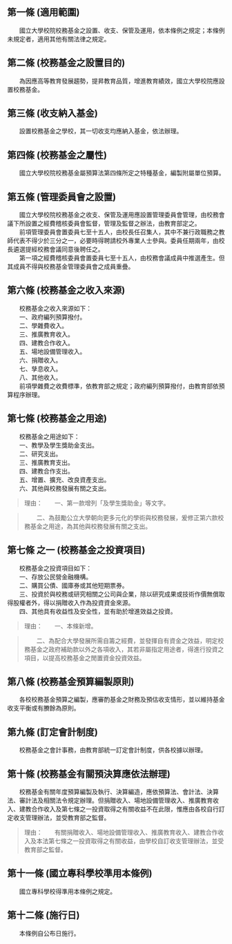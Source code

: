 第一條 (適用範圍)
-----------------
　　國立大學校院校務基金之設置、收支、保管及運用，依本條例之規定；本條例未規定者，適用其他有關法律之規定。  


第二條 (校務基金之設置目的)
---------------------------
　　為因應高等教育發展趨勢，提昇教育品質，增進教育績效，國立大學校院應設置校務基金。  


第三條 (收支納入基金)
---------------------
　　設置校務基金之學校，其一切收支均應納入基金，依法辦理。  


第四條 (校務基金之屬性)
-----------------------
　　國立大學校院校務基金屬預算法第四條所定之特種基金，編製附屬單位預算。  


第五條 (管理委員會之設置)
-------------------------
　　國立大學校院校務基金之收支、保管及運用應設置管理委員會管理，由校務會議下所設置之經費稽核委員會監督，管理及監督之辦法，由教育部定之。  
　　前項管理委員會置委員七至十五人，由校長任召集人，其中不兼行政職務之教師代表不得少於三分之一，必要時得聘請校外專業人士參與。委員任期兩年，由校長遴選提經校務會議同意後聘任之。  
　　第一項之經費稽核委員會置委員七至十五人，由校務會議成員中推選產生。但其成員不得與校務基金管理委員會之成員重疊。  


第六條 (校務基金之收入來源)
---------------------------
　　校務基金之收入來源如下：  
　　一、政府編列預算撥付。  
　　二、學雜費收入。  
　　三、推廣教育收入。  
　　四、建教合作收入。  
　　五、場地設備管理收入。  
　　六、捐贈收入。  
　　七、孳息收入。  
　　八、其他收入。  
　　前項學雜費之收費標準，依教育部之規定；政府編列預算撥付，由教育部依預算程序辦理。  


第七條 (校務基金之用途)
-----------------------
　　校務基金之用途如下：  
　　一、教學及學生獎助金支出。  
　　二、研究支出。  
　　三、推廣教育支出。  
　　四、建教合作支出。  
　　五、增置、擴充、改良資產支出。  
　　六、其他與校務發展有關之支出。  
> 理由：　　一、第一款增列「及學生獎助金」等文字。

> 　　二、為鼓勵公立大學朝向更多元化的學術與校務發展，爰修正第六款校務基金之用途，為其他與校務發展有關之支出。



第七條 之一 (校務基金之投資項目)
--------------------------------
　　校務基金之投資項目如下：  
　　一、存放公民營金融機構。  
　　二、購買公債、國庫券或其他短期票券。  
　　三、投資於與校務或研究相關之公司與企業，除以研究成果或技術作價無償取得股權者外，得以捐贈收入作為投資資金來源。  
　　四、其他具有收益性及安全性，並有助於增進效益之投資。  
> 理由：　　一、本條新增。

> 　　二、為配合大學發展所需自籌之經費，並發揮自有資金之效益，明定校務基金之政府補助款以外之各項收入，其若非屬指定用途者，得進行投資之項目，以提高校務基金之閒置資金投資效益。



第八條 (校務基金預算編製原則)
-----------------------------
　　各校校務基金預算之編製，應審酌基金之財務及預估收支情形，並以維持基金收支平衡或有賸餘為原則。  


第九條 (訂定會計制度)
---------------------
　　校務基金之會計事務，由教育部統一訂定會計制度，供各校據以辦理。  


第十條 (校務基金有關預決算應依法辦理)
-------------------------------------
　　校務基金有關年度預算編製及執行、決算編造，應依預算法、會計法、決算法、審計法及相關法令規定辦理。但捐贈收入、場地設備管理收入、推廣教育收入、建教合作收入及第七條之一投資取得之有關收益不在此限，惟應由各校自行訂定收支管理辦法，並受教育部之監督。  
> 理由：　　有關捐贈收入、場地設備管理收入、推廣教育收入、建教合作收入及本法第七條之一投資取得之有關收益，由學校自訂收支管理辦法，並受教育部之監督。



第十一條 (國立專科學校準用本條例)
---------------------------------
　　國立專科學校得準用本條例之規定。  


第十二條 (施行日)
-----------------
　　本條例自公布日施行。